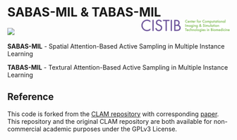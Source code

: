 # SABAS-MIL & TABAS-MIL <img src="CISTIB logo.png" align="right" width="200"/>
<img src="482772_spatial.gif" width="500px" align="centre" />

**SABAS-MIL** - Spatial Attention-Based Active Sampling in Multiple Instance Learning 

**TABAS-MIL** - Textural Attention-Based Active Sampling in Multiple Instance Learning




## Reference
This code is forked from the [CLAM repository](https://github.com/mahmoodlab/CLAM) with corresponding [paper](https://www.nature.com/articles/s41551-020-00682-w). This repository and the original CLAM repository are both available for non-commercial academic purposes under the GPLv3 License.
